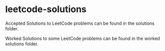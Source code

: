 # leetcode-solutions
Accepted Solutions to LeetCode problems can be found in the solutions folder.

Worked Solutions to some LeetCode problems can be found in the worked solutions folder.
